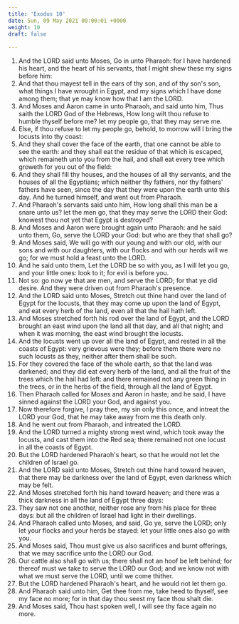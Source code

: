 ```yaml
---
title: 'Exodus 10'
date: Sun, 09 May 2021 00:00:01 +0000
weight: 10
draft: false
  
---
```


1. And the LORD said unto Moses, Go in unto Pharaoh: for I have hardened his heart, and the heart of his servants, that I might shew these my signs before him:
2. And that thou mayest tell in the ears of thy son, and of thy son's son, what things I have wrought in Egypt, and my signs which I have done among them; that ye may know how that I am the LORD.
3. And Moses and Aaron came in unto Pharaoh, and said unto him, Thus saith the LORD God of the Hebrews, How long wilt thou refuse to humble thyself before me? let my people go, that they may serve me.
4. Else, if thou refuse to let my people go, behold, to morrow will I bring the locusts into thy coast:
5. And they shall cover the face of the earth, that one cannot be able to see the earth: and they shall eat the residue of that which is escaped, which remaineth unto you from the hail, and shall eat every tree which groweth for you out of the field:
6. And they shall fill thy houses, and the houses of all thy servants, and the houses of all the Egyptians; which neither thy fathers, nor thy fathers' fathers have seen, since the day that they were upon the earth unto this day. And he turned himself, and went out from Pharaoh.
7. And Pharaoh's servants said unto him, How long shall this man be a snare unto us? let the men go, that they may serve the LORD their God: knowest thou not yet that Egypt is destroyed?
8. And Moses and Aaron were brought again unto Pharaoh: and he said unto them, Go, serve the LORD your God: but who are they that shall go?
9. And Moses said, We will go with our young and with our old, with our sons and with our daughters, with our flocks and with our herds will we go; for we must hold a feast unto the LORD.
10. And he said unto them, Let the LORD be so with you, as I will let you go, and your little ones: look to it; for evil is before you.
11. Not so: go now ye that are men, and serve the LORD; for that ye did desire. And they were driven out from Pharaoh's presence.
12. And the LORD said unto Moses, Stretch out thine hand over the land of Egypt for the locusts, that they may come up upon the land of Egypt, and eat every herb of the land, even all that the hail hath left.
13. And Moses stretched forth his rod over the land of Egypt, and the LORD brought an east wind upon the land all that day, and all that night; and when it was morning, the east wind brought the locusts.
14. And the locusts went up over all the land of Egypt, and rested in all the coasts of Egypt: very grievous were they; before them there were no such locusts as they, neither after them shall be such.
15. For they covered the face of the whole earth, so that the land was darkened; and they did eat every herb of the land, and all the fruit of the trees which the hail had left: and there remained not any green thing in the trees, or in the herbs of the field, through all the land of Egypt.
16. Then Pharaoh called for Moses and Aaron in haste; and he said, I have sinned against the LORD your God, and against you.
17. Now therefore forgive, I pray thee, my sin only this once, and intreat the LORD your God, that he may take away from me this death only.
18. And he went out from Pharaoh, and intreated the LORD.
19. And the LORD turned a mighty strong west wind, which took away the locusts, and cast them into the Red sea; there remained not one locust in all the coasts of Egypt.
20. But the LORD hardened Pharaoh's heart, so that he would not let the children of Israel go.
21. And the LORD said unto Moses, Stretch out thine hand toward heaven, that there may be darkness over the land of Egypt, even darkness which may be felt.
22. And Moses stretched forth his hand toward heaven; and there was a thick darkness in all the land of Egypt three days:
23. They saw not one another, neither rose any from his place for three days: but all the children of Israel had light in their dwellings.
24. And Pharaoh called unto Moses, and said, Go ye, serve the LORD; only let your flocks and your herds be stayed: let your little ones also go with you.
25. And Moses said, Thou must give us also sacrifices and burnt offerings, that we may sacrifice unto the LORD our God.
26. Our cattle also shall go with us; there shall not an hoof be left behind; for thereof must we take to serve the LORD our God; and we know not with what we must serve the LORD, until we come thither.
27. But the LORD hardened Pharaoh's heart, and he would not let them go.
28. And Pharaoh said unto him, Get thee from me, take heed to thyself, see my face no more; for in that day thou seest my face thou shalt die.
29. And Moses said, Thou hast spoken well, I will see thy face again no more.
